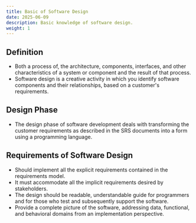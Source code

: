 ```yaml
---
title: Basic of Software Design
date: 2025-06-09
description: Basic knowledge of software design.
weight: 1
---
```


## Definition

- Both a process of, the architecture, components, interfaces, and other characteristics of a system or component and the result of that process.
- Software design is a creative activity in which you identify software components and their relationships, based on a customer's requirements.

## Design Phase

- The design phase of software development deals with transforming the customer requirements as described in the SRS documents into a form using a programming language.

## Requirements of Software Design

- Should implement all the explicit requirements contained in the requirements model.
- It must accommodate all the implicit requirements desired by stakeholders.
- The design should be readable, understandable guide for programmers and for those who test and subsequently support the software.
- Provide a complete picture of the software, addressing data, functional, and behavioral domains from an implementation perspective.
